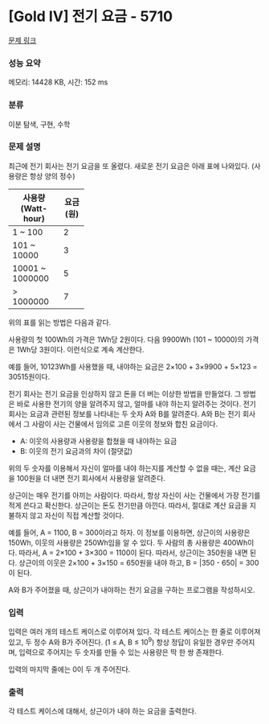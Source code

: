 # [Gold IV] 전기 요금 - 5710 

[문제 링크](https://www.acmicpc.net/problem/5710) 

### 성능 요약

메모리: 14428 KB, 시간: 152 ms

### 분류

이분 탐색, 구현, 수학

### 문제 설명

<p>최근에 전기 회사는 전기 요금을 또 올렸다. 새로운 전기 요금은 아래 표에 나와있다. (사용량은 항상 양의 정수)</p>

<table class="table table-bordered" style="width:30%">
	<thead>
		<tr>
			<th>사용량 (Watt-hour)</th>
			<th>요금 (원)</th>
		</tr>
	</thead>
	<tbody>
		<tr>
			<td>1 ~ 100</td>
			<td>2</td>
		</tr>
		<tr>
			<td>101 ~ 10000</td>
			<td>3</td>
		</tr>
		<tr>
			<td>10001 ~ 1000000</td>
			<td>5</td>
		</tr>
		<tr>
			<td>> 1000000</td>
			<td>7</td>
		</tr>
	</tbody>
</table>

<p>위의 표를 읽는 방법은 다음과 같다.</p>

<p>사용량의 첫 100Wh의 가격은 1Wh당 2원이다. 다음 9900Wh (101 ~ 10000)의 가격은 1Wh당 3원이다. 이런식으로 계속 계산한다.</p>

<p>예를 들어, 10123Wh를 사용했을 때, 내야하는 요금은 2×100 + 3×9900 + 5×123 = 30515원이다.</p>

<p>전기 회사는 전기 요금을 인상하지 않고 돈을 더 버는 이상한 방법을 만들었다. 그 방법은 바로 사용한 전기의 양을 알려주지 않고, 얼마를 내야 하는지 알려주는 것이다. 전기 회사는 요금과 관련된 정보를 나타내는 두 숫자 A와 B를 알려준다. A와 B는 전기 회사에서 그 사람이 사는 건물에서 임의로 고른 이웃의 정보와 합친 요금이다.</p>

<ul>
	<li>A: 이웃의 사용량과 사용량을 합쳤을 때 내야하는 요금</li>
	<li>B: 이웃의 전기 요금과의 차이 (절댓값)</li>
</ul>

<p>위의 두 숫자를 이용해서 자신이 얼마를 내야 하는지를 계산할 수 없을 때는, 계산 요금을 100원을 더 내면 전기 회사에서 사용량을 알려준다.</p>

<p>상근이는 매우 전기를 아끼는 사람이다. 따라서, 항상 자신이 사는 건물에서 가장 전기를 적게 쓴다고 확신한다. 상근이는 돈도 전기만큼 아낀다. 따라서, 절대로 계산 요금을 지불하지 않고 자신이 직접 계산할 것이다.</p>

<p>예를 들어, A = 1100, B = 300이라고 하자. 이 정보를 이용하면, 상근이의 사용량은 150Wh, 이웃의 사용량은 250Wh임을 알 수 있다. 두 사람의 총 사용량은 400Wh이다. 따라서, A = 2×100 + 3×300 = 1100이 된다. 따라서, 상근이는 350원을 내면 된다. 상근이의 이웃은 2×100 + 3×150 = 650원을 내야 하고, B = |350 - 650| = 300이 된다.</p>

<p>A와 B가 주어졌을 때, 상근이가 내야하는 전기 요금을 구하는 프로그램을 작성하시오.</p>

### 입력 

 <p>입력은 여러 개의 테스트 케이스로 이루어져 있다. 각 테스트 케이스는 한 줄로 이루어져 있고, 두 정수 A와 B가 주어진다. (1 ≤ A, B ≤ 10<sup>9</sup>) 항상 정답이 유일한 경우만 주어지며, 입력으로 주어지는 두 숫자를 만들 수 있는 사용량은 딱 한 쌍 존재한다.</p>

<p>입력의 마지막 줄에는 0이 두 개 주어진다.</p>

### 출력 

 <p>각 테스트 케이스에 대해서, 상근이가 내야 하는 요금을 출력한다.</p>

